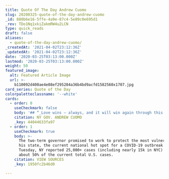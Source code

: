 ```yaml
---
title: Quote Of The Day Andrew Cuomo
slug: 20200325-quote-of-the-day-andrew-cuomo
_id: 880b6e16-5ffe-4a9e-87c4-5e89c0e695d1
_rev: TDo1Nq1xkiZakmRW4u2LCN
type: quick_reads
draft: false
aliases:
  - quote-of-the-day-andrew-cuomo/
_createdAt: '2021-04-02T23:12:36Z'
_updatedAt: '2021-04-02T23:12:36Z'
date: '2020-03-25T03:13:00.000Z'
lastmod: '2020-03-25T03:13:00.000Z'
weight: 50
featured_image:
  alt: Featured Article Image
  url: >-
    b110092d400ae4e08ef295204a36b4bd9acfd1582560x1707.jpg
card_series: Quote of the Day
colorpaletteclassname: '--white'
cards:
  - order: 0
    useCheckmark: false
    body: '## “_Love wins – always, and it will win again through this virus._“'
    citation: NY GOV. ANDREW CUOMO
    _key: 44044633fa97
  - order: 1
    useCheckmark: true
    body: >-
      The two-term governor promised to work to protect the most vulnerable in
      his state, the current national hot spot for a COVID-19 outbreak. As of
      Tuesday, NY reported 25,000+ cases (including nearly 15k in NYC) - that's
      about 50% of the current total U.S. cases.
    citation: VIEW SOURCES
    _key: 1950fc2b46d0

---
```

 